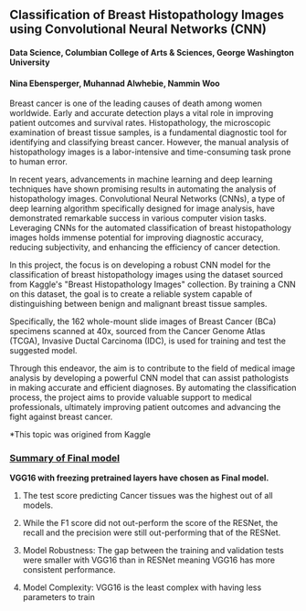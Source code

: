 ## Classification of Breast Histopathology Images using Convolutional Neural Networks (CNN)
#### Data Science, Columbian College of Arts & Sciences, George Washington University
#### Nina Ebensperger, Muhannad Alwhebie, Nammin Woo

Breast cancer is one of the leading causes of death among women worldwide. Early and accurate detection plays a vital role in improving patient outcomes and survival rates. Histopathology, the microscopic examination of breast tissue samples, is a fundamental diagnostic tool for identifying and classifying breast cancer. However, the manual analysis of histopathology images is a labor-intensive and time-consuming task prone to human error.

In recent years, advancements in machine learning and deep learning techniques have shown promising results in automating the analysis of histopathology images. Convolutional Neural Networks (CNNs), a type of deep learning algorithm specifically designed for image analysis, have demonstrated remarkable success in various computer vision tasks. Leveraging CNNs for the automated classification of breast histopathology images holds immense potential for improving diagnostic accuracy, reducing subjectivity, and enhancing the efficiency of cancer detection.

In this project, the focus is on developing a robust CNN model for the classification of breast histopathology images using the dataset sourced from Kaggle's "Breast Histopathology Images" collection. By training a CNN on this dataset, the goal is to create a reliable system capable of distinguishing between benign and malignant breast tissue samples.

Specifically, the 162 whole-mount slide images of Breast Cancer (BCa) specimens scanned at 40x, sourced from the Cancer Genome Atlas (TCGA), Invasive Ductal Carcinoma (IDC), is used for training and test the suggested model.

Through this endeavor, the aim is to contribute to the field of medical image analysis by developing a powerful CNN model that can assist pathologists in making accurate and efficient diagnoses. By automating the classification process, the project aims to provide valuable support to medical professionals, ultimately improving patient outcomes and advancing the fight against breast cancer.

*This topic was origined from Kaggle

### <u> Summary of Final model  </u>

**VGG16 with freezing pretrained layers have chosen as Final model.**

1. The test score predicting Cancer tissues was the highest out of all models.​

2. While the F1 score did not out-perform the score of the RESNet, the recall and the precision were still out-performing that of the RESNet. ​

3. Model Robustness: The gap between the training and validation tests were smaller with VGG16 than in RESNet meaning VGG16 has more consistent performance. ​

4. Model Complexity: VGG16 is the least complex with having less parameters to train
